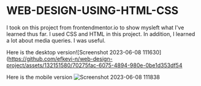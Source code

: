 # WEB-DESIGN-USING-HTML-CSS


I took on this project from frontendmentor.io to show mysleft what I've learned thus far. I used CSS and HTML in this project. In addition, I learned a lot about media queries. I was useful.

Here is the desktop version![Screenshot 2023-06-08 111630](https://github.com/efkevi-n/web-design-project/assets/132151580/70275fac-6075-4894-980e-0be1d353df54


Here is the mobile version
![Screenshot 2023-06-08 111838](https://github.com/efkevi-n/web-design-project/assets/132151580/5cb9e99e-6ec9-4bc4-98d7-2a68ece65887)
